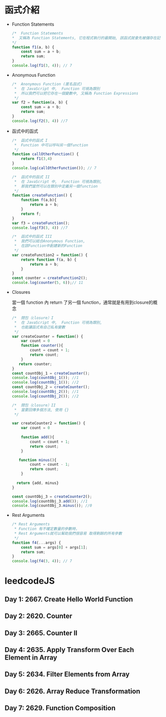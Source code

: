 # 函式介紹

- Function Statements 

  ```javascript
  /*  Function Statements 
  *  又稱為 Function Statements, 它在程式執行的最開始, 該函式就會先被儲存在記憶體中
  */
  function f1(a, b) {
      const sum = a + b;
      return sum;
  }
  console.log(f1(3, 4)); // 7
  ```

- Anonymous Function

  ```javascript
  /*  Anonymous Function (匿名函式) 
   *  在 JavaScript 中,  Function 可視為類別
   *  所以我們可以把它存在一個變數中, 又稱為 Function Expressions
   */
  var f2 = function(a, b) {
      const sum = a + b;
      return sum; 
  }
  console.log(f2(3, 4)) //7
  ```

- 函式中的函式

  ```javascript
  /*  函式中的函式 I
   *  Function 中可以呼叫另一個function
   */
  function callOtherFunction() {
      return f1(3,4)
  }
  console.log(callOtherFunction()); // 7

  /*  函式中的函式 II
   *  在 JavaScript 中,  Function 可視為類別, 
   *  那我們當然可以在類別中定義另一個function
   */
  function createFunction() {
      function f(a,b){
          return a + b;
      }
      return f;
  }
  var f3 = createFunction();
  console.log(f3(3, 4)) //7

  /*  函式中的函式 III
   *  我們可以結合Anonymous Function, 
   *  在該Function中創建新的Function
   */
  var createFunction2 = function() {
      return function f(a, b) {
          return a + b;
      } 
  }
  const counter = createFunction2();
  console.log(counter(5, 6));// 11
  ```

- Closures

  當一個 function 內 return 了另一個 function，通常就是有用到closure的概念

  ```javascript
  /*  閉包（closure）I
   *  在 JavaScript 中,  Function 可視為類別,  
   *  也能讓函式有自己私有變數
   */
  var createCounter = function() {
      var count = 0
      function counter(){
          count = count + 1;
          return count;
      }
     return counter;
  }
  const countObj_1 = createCounter();
  console.log(countObj_1()); //1
  console.log(countObj_1()); //2
  const countObj_2 = createCounter();
  console.log(countObj_2()); //1
  console.log(countObj_2()); //2

  /*  閉包（closure）II
   *  當要回傳多個方法, 使用 {}
   */

  var createCounter2 = function() {
      var count = 0
    
      function add(){
          count = count + 1;
          return count;
      }

     function minus(){
          count = count - 1;
          return count;
      }
     
    return {add, minus}
  }

  const countObj_3 = createCounter2();
  console.log(countObj_3.add()); //1
  console.log(countObj_3.minus()); //0
  ```

- Rest Arguments

  ```javascript
  /* Rest Arguments
   * Function 有不確定數量的參數時，
   * Rest Arguments就可以幫助我們很容易 取得剩餘的所有參數
   */
  function f4(...args) {
      const sum = args[0] + args[1];
      return sum;
  }
  console.log(f4(3, 4)); // 7
  ```

# leedcodeJS

## Day 1: 2667. Create Hello World Function

## Day 2: 2620. Counter 

## Day 3: 2665. Counter II

## Day 4: 2635. Apply Transform Over Each Element in Array

## Day 5: 2634. Filter Elements from Array

## Day 6: 2626. Array Reduce Transformation

## Day 7: 2629. Function Composition
